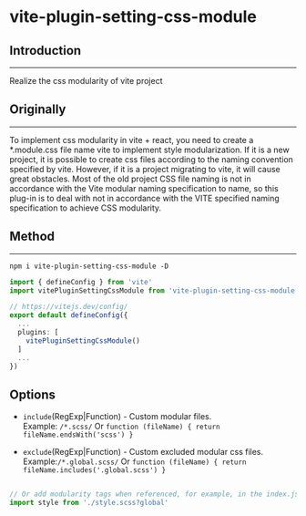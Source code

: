 # vite-plugin-setting-css-module
## Introduction
-------
Realize the css modularity of vite project

## Originally
-------
To implement css modularity in vite + react, you need to create a *.module.css file name vite to implement style modularization.
If it is a new project, it is possible to create css files according to the naming convention specified by vite. However, if it is a project migrating to vite, it will cause great obstacles.
Most of the old project CSS file naming is not in accordance with the Vite modular naming specification to name, so this plug-in is to deal with not in accordance with the VITE specified naming specification to achieve CSS modularity.

## Method
-------
```
npm i vite-plugin-setting-css-module -D
```

```typescript
import { defineConfig } from 'vite'
import vitePluginSettingCssModule from 'vite-plugin-setting-css-module';

// https://vitejs.dev/config/
export default defineConfig({
  ...
  plugins: [
    vitePluginSettingCssModule()
  ]
  ...
})
```

## Options
- `include`(RegExp|Function) - Custom modular files.   
Example: `/*.scss/` Or `function (fileName) { return fileName.endsWith('scss') }`

- `exclude`(RegExp|Function) - Custom excluded modular css files.  
Example:`/*.global.scss/` Or `function (fileName) { return fileName.includes('.global.scss') }`


```typescript

// Or add modularity tags when referenced, for example, in the index.js file
import style from './style.scss?global'

```